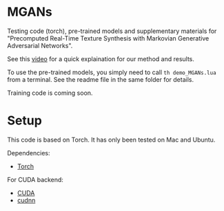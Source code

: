 # MGANs
Testing code (torch), pre-trained models and supplementary materials for "Precomputed Real-Time Texture Synthesis with Markovian Generative Adversarial Networks". 

See this [video](https://www.youtube.com/watch?v=PRD8LpPvdHI) for a quick explaination for our method and results. 

To use the pre-trained models, you simply need to call `th demo_MGANs.lua` from a terminal. See the readme file in the same folder for details.

Training code is coming soon.

# Setup
This code is based on Torch. It has only been tested on Mac and Ubuntu.

Dependencies:
* [Torch](https://github.com/torch/torch7)

For CUDA backend:
* [CUDA](https://developer.nvidia.com/cuda-downloads)
* [cudnn](https://developer.nvidia.com/cudnn)
